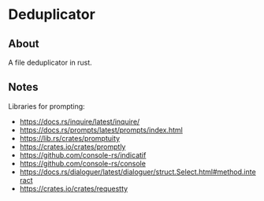 # Deduplicator

## About

A file deduplicator in rust.

## Notes

Libraries for prompting:
- https://docs.rs/inquire/latest/inquire/
- https://docs.rs/prompts/latest/prompts/index.html
- https://lib.rs/crates/promptuity
- https://crates.io/crates/promptly
- https://github.com/console-rs/indicatif
- https://github.com/console-rs/console
- https://docs.rs/dialoguer/latest/dialoguer/struct.Select.html#method.interact
- https://crates.io/crates/requestty
